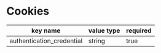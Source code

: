 # Cookies

key name | value type | required
--- | --- | ---
authentication_credential | string | true
